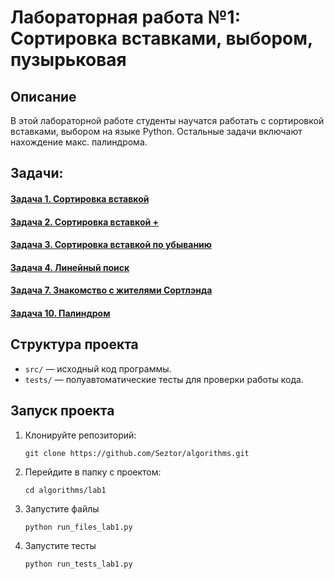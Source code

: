 # Лабораторная работа №1: Сортировка вставками, выбором, пузырьковая

## Описание
В этой лабораторной работе студенты научатся работать с сортировкой вставками, выбором на языке Python.
Остальные задачи включают нахождение макс. палиндрома.

## Задачи:
#### [Задача 1. Сортировка вставкой](https://github.com/Seztor/algorithms/tree/main/lab1/task1)
#### [Задача 2. Сортировка вставкой +](https://github.com/Seztor/algorithms/tree/main/lab1/task2)
#### [Задача 3. Сортировка вставкой по убыванию](https://github.com/Seztor/algorithms/tree/main/lab1/task3)
#### [Задача 4. Линейный поиск](https://github.com/Seztor/algorithms/tree/main/lab1/task4)
#### [Задача 7. Знакомство с жителями Сортлэнда](https://github.com/Seztor/algorithms/tree/main/lab1/task7)
#### [Задача 10. Палиндром](https://github.com/Seztor/algorithms/tree/main/lab1/task10)

## Структура проекта
- `src/` — исходный код программы.
- `tests/` — полуавтоматические тесты для проверки работы кода.

## Запуск проекта
1. Клонируйте репозиторий:
   ```
   git clone https://github.com/Seztor/algorithms.git
   ```
2. Перейдите в папку с проектом:
    ```
   cd algorithms/lab1
    ```
3. Запустите файлы
   ```
   python run_files_lab1.py
   ```
4. Запустите тесты
   ```
   python run_tests_lab1.py
   ```


